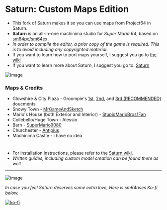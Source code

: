 # Saturn: Custom Maps Edition

- This fork of Saturn makes it so you can use maps from Project64 in Saturn.
- **Saturn** is an all-in-one machinima studio for *Super Mario 64*, based on [sm64pc/sm64ex](https://github.com/sm64pc/sm64ex).
- *In order to compile the editor, a prior copy of the game is required. This is to avoid including any copyrighted material.*
- If you want to learn how to port maps yourself, I suggest you go to [the wiki](https://github.com/GlitchyMarioMario64/Saturn-Custom-Maps/wiki/Porting-Maps-Yourself)
- If you want to learn more about Saturn, I suggest you go to: [Saturn](https://github.com/Llennpie/Saturn)

![image](https://user-images.githubusercontent.com/107904394/229955483-7d75e96a-76f6-4100-8477-7ad4e4374f3b.png)



### Maps & Credits

- Glowshire & City Plaza - Groompie's [1st](https://docs.google.com/document/d/1GeNsF5lVq6JxQj8BAhXSwgFyXdYNX3--mSKNX3gokQI/edit#heading=h.rb1h1110efvh), [2nd](https://docs.google.com/document/d/1-oNt2MGLyr5pCUxf0ms5ZzI3GshtJEYbnzov-FV34a8/edit#heading=h.ewm2vtkrl3cd), and [3rd (RECOMMENDED)](https://docs.google.com/document/d/1dxW7sERiM3m9fXQCbdFM_Fpf1OyX9w-jJgKiiMuibkE/edit#heading=h.ewm2vtkrl3cd) doucments
- Snowy Town - [MrGameAndSketch](https://www.youtube.com/@MrGameAndSketch)
- Mario's House (both Exterior and Interior) - [StupidMarioBros1Fan](https://www.youtube.com/@StupidMarioBros1Fan)
- Collebello/Huge Town - Alessio
- Barn - [SuperMario9080](https://www.youtube.com/@SuperMario9080)
- Churchester - [Antipius](https://twitter.com/ZenonDeinon)
- Machinima Castle - i have no idea
#
- For installation instructions, please refer to the [Saturn wiki](https://github.com/Llennpie/Saturn/wiki).
- *Written guides, including custom model creation can be found there as well.*

---

![image](https://user-images.githubusercontent.com/44985633/224412720-4abf4f73-1bde-4ac6-8002-4d5c004d8b49.png)

*In case you feel Saturn deserves some extra love, Here is sm64rises Ko-fi below.*

[![ko-fi](https://ko-fi.com/img/githubbutton_sm.svg)](https://ko-fi.com/J3J05B5WR)
